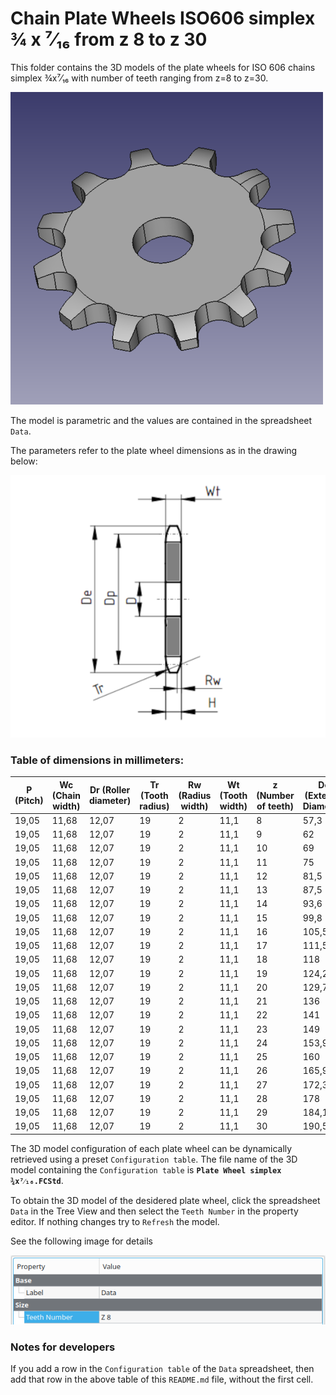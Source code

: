 # Chain Plate Wheels ISO606 simplex ¾ x ⁷⁄₁₆ from z 8 to z 30

This folder contains the 3D models of the plate wheels for ISO 606 chains simplex ¾x⁷⁄₁₆ with number of teeth ranging from z=8 to z=30.

![Image](screenshot.png "Plate Wheel Simplex")

The model is parametric and the values are contained in the spreadsheet `Data`.

The parameters refer to the plate wheel dimensions as in the drawing below:

![Drawing](drawing.png "Drawing")

### Table of dimensions in millimeters:

P (Pitch)|Wc (Chain width)|Dr (Roller diameter)|Tr (Tooth radius)|Rw (Radius width)|Wt (Tooth width)|z (Number of teeth)|De (External Diameter)|Dp (Pitch diameter)|D (Hole diameter)|H (Total height)
---|---|---|---|---|---|---|---|---|---|---
19,05|11,68|12,07|19|2|11,1|8|57,3|49,78|10|11,1
19,05|11,68|12,07|19|2|11,1|9|62|55,7|10|11,1
19,05|11,68|12,07|19|2|11,1|10|69|61,64|10|11,1
19,05|11,68|12,07|19|2|11,1|11|75|67,61|12|11,1
19,05|11,68|12,07|19|2|11,1|12|81,5|73,6|14|11,1
19,05|11,68|12,07|19|2|11,1|13|87,5|79,59|14|11,1
19,05|11,68|12,07|19|2|11,1|14|93,6|85,61|14|11,1
19,05|11,68|12,07|19|2|11,1|15|99,8|91,63|14|11,1
19,05|11,68|12,07|19|2|11,1|16|105,5|97,65|14|11,1
19,05|11,68|12,07|19|2|11,1|17|111,5|103,67|14|11,1
19,05|11,68|12,07|19|2|11,1|18|118|109,71|14|11,1
19,05|11,68|12,07|19|2|11,1|19|124,2|115,75|14|11,1
19,05|11,68|12,07|19|2|11,1|20|129,7|121,78|14|11,1
19,05|11,68|12,07|19|2|11,1|21|136|127,82|16|11,1
19,05|11,68|12,07|19|2|11,1|22|141|133,86|16|11,1
19,05|11,68|12,07|19|2|11,1|23|149|139,9|16|11,1
19,05|11,68|12,07|19|2|11,1|24|153,9|145,94|16|11,1
19,05|11,68|12,07|19|2|11,1|25|160|152|16|11,1
19,05|11,68|12,07|19|2|11,1|26|165,9|158,04|16|11,1
19,05|11,68|12,07|19|2|11,1|27|172,3|164,09|16|11,1
19,05|11,68|12,07|19|2|11,1|28|178|170,13|16|11,1
19,05|11,68|12,07|19|2|11,1|29|184,1|176,19|16|11,1
19,05|11,68|12,07|19|2|11,1|30|190,5|182,25|16|11,1

The 3D model configuration of each plate wheel can be dynamically retrieved using a preset `Configuration table`.
The file name of the 3D model containing the `Configuration table` is **`Plate Wheel simplex ¾x⁷⁄₁₆.FCStd`**.

To obtain the 3D model of the desidered plate wheel, click the spreadsheet `Data` in the Tree View and then select the `Teeth Number` in the property editor. If nothing changes try to `Refresh` the model.

See the following image for details

![Drawing](configuration.png "Configuration")

### Notes for developers
If you add a row in the `Configuration table` of the `Data` spreadsheet, then add that row in the above table of this `README.md` file, without the first cell.
